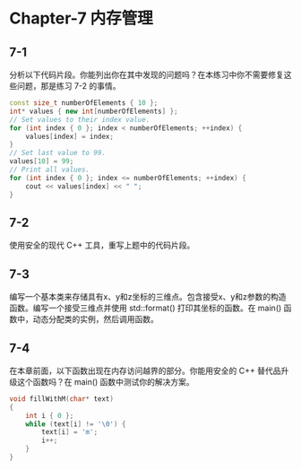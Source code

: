 # Chapter-7 内存管理

## 7-1

分析以下代码片段。你能列出你在其中发现的问题吗？在本练习中你不需要修复这些问题，那是练习 7-2 的事情。

```c++
const size_t numberOfElements { 10 };
int* values { new int[numberOfElements] };
// Set values to their index value.
for (int index { 0 }; index < numberOfElements; ++index) {
    values[index] = index;
}
// Set last value to 99.
values[10] = 99;
// Print all values.
for (int index { 0 }; index <= numberOfElements; ++index) {
    cout << values[index] << " ";
}
```

## 7-2

使用安全的现代 C++ 工具，重写上题中的代码片段。

## 7-3

编写一个基本类来存储具有x、y和z坐标的三维点。包含接受x、y和z参数的构造函数。编写一个接受三维点并使用 std::format() 打印其坐标的函数。在 main() 函数中，动态分配类的实例，然后调用函数。

## 7-4

在本章前面，以下函数出现在内存访问越界的部分。你能用安全的 C++ 替代品升级这个函数吗？在 main() 函数中测试你的解决方案。

```c++
void fillWithM(char* text)
{
    int i { 0 };
    while (text[i] != '\0') {
        text[i] = 'm';
        i++;
    }
}
```